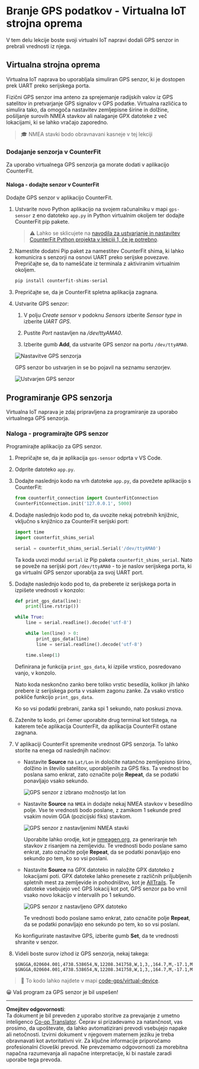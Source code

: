 <!--
CO_OP_TRANSLATOR_METADATA:
{
  "original_hash": "64f18a8f8aaa1fef5e7320e0992d8b3a",
  "translation_date": "2025-08-28T13:20:32+00:00",
  "source_file": "3-transport/lessons/1-location-tracking/virtual-device-gps-sensor.md",
  "language_code": "sl"
}
-->
# Branje GPS podatkov - Virtualna IoT strojna oprema

V tem delu lekcije boste svoji virtualni IoT napravi dodali GPS senzor in prebrali vrednosti iz njega.

## Virtualna strojna oprema

Virtualna IoT naprava bo uporabljala simuliran GPS senzor, ki je dostopen prek UART preko serijskega porta.

Fizični GPS senzor ima anteno za sprejemanje radijskih valov iz GPS satelitov in pretvarjanje GPS signalov v GPS podatke. Virtualna različica to simulira tako, da omogoča nastavitev zemljepisne širine in dolžine, pošiljanje surovih NMEA stavkov ali nalaganje GPX datoteke z več lokacijami, ki se lahko vračajo zaporedno.

> 🎓 NMEA stavki bodo obravnavani kasneje v tej lekciji

### Dodajanje senzorja v CounterFit

Za uporabo virtualnega GPS senzorja ga morate dodati v aplikacijo CounterFit.

#### Naloga - dodajte senzor v CounterFit

Dodajte GPS senzor v aplikacijo CounterFit.

1. Ustvarite novo Python aplikacijo na svojem računalniku v mapi `gps-sensor` z eno datoteko `app.py` in Python virtualnim okoljem ter dodajte CounterFit pip pakete.

    > ⚠️ Lahko se sklicujete na [navodila za ustvarjanje in nastavitev CounterFit Python projekta v lekciji 1, če je potrebno](../../../1-getting-started/lessons/1-introduction-to-iot/virtual-device.md).

1. Namestite dodatni Pip paket za namestitev CounterFit shima, ki lahko komunicira s senzorji na osnovi UART preko serijske povezave. Prepričajte se, da to nameščate iz terminala z aktiviranim virtualnim okoljem.

    ```sh
    pip install counterfit-shims-serial
    ```

1. Prepričajte se, da je CounterFit spletna aplikacija zagnana.

1. Ustvarite GPS senzor:

    1. V polju *Create sensor* v podoknu *Sensors* izberite *Sensor type* in izberite *UART GPS*.

    1. Pustite *Port* nastavljen na */dev/ttyAMA0*.

    1. Izberite gumb **Add**, da ustvarite GPS senzor na portu `/dev/ttyAMA0`.

    ![Nastavitve GPS senzorja](../../../../../translated_images/counterfit-create-gps-sensor.6385dc9357d85ad1d47b4abb2525e7651fd498917d25eefc5a72feab09eedc70.sl.png)

    GPS senzor bo ustvarjen in se bo pojavil na seznamu senzorjev.

    ![Ustvarjen GPS senzor](../../../../../translated_images/counterfit-gps-sensor.3fbb15af0a5367566f2f11324ef5a6f30861cdf2b497071a5e002b7aa473550e.sl.png)

## Programiranje GPS senzorja

Virtualna IoT naprava je zdaj pripravljena za programiranje za uporabo virtualnega GPS senzorja.

### Naloga - programirajte GPS senzor

Programirajte aplikacijo za GPS senzor.

1. Prepričajte se, da je aplikacija `gps-sensor` odprta v VS Code.

1. Odprite datoteko `app.py`.

1. Dodajte naslednjo kodo na vrh datoteke `app.py`, da povežete aplikacijo s CounterFit:

    ```python
    from counterfit_connection import CounterFitConnection
    CounterFitConnection.init('127.0.0.1', 5000)
    ```

1. Dodajte naslednjo kodo pod to, da uvozite nekaj potrebnih knjižnic, vključno s knjižnico za CounterFit serijski port:

    ```python
    import time
    import counterfit_shims_serial
    
    serial = counterfit_shims_serial.Serial('/dev/ttyAMA0')
    ```

    Ta koda uvozi modul `serial` iz Pip paketa `counterfit_shims_serial`. Nato se poveže na serijski port `/dev/ttyAMA0` - to je naslov serijskega porta, ki ga virtualni GPS senzor uporablja za svoj UART port.

1. Dodajte naslednjo kodo pod to, da preberete iz serijskega porta in izpišete vrednosti v konzolo:

    ```python
    def print_gps_data(line):
        print(line.rstrip())
    
    while True:
        line = serial.readline().decode('utf-8')
    
        while len(line) > 0:
            print_gps_data(line)
            line = serial.readline().decode('utf-8')
    
        time.sleep(1)
    ```

    Definirana je funkcija `print_gps_data`, ki izpiše vrstico, posredovano vanjo, v konzolo.

    Nato koda neskončno zanko bere toliko vrstic besedila, kolikor jih lahko prebere iz serijskega porta v vsakem zagonu zanke. Za vsako vrstico pokliče funkcijo `print_gps_data`.

    Ko so vsi podatki prebrani, zanka spi 1 sekundo, nato poskusi znova.

1. Zaženite to kodo, pri čemer uporabite drug terminal kot tistega, na katerem teče aplikacija CounterFit, da aplikacija CounterFit ostane zagnana.

1. V aplikaciji CounterFit spremenite vrednost GPS senzorja. To lahko storite na enega od naslednjih načinov:

    * Nastavite **Source** na `Lat/Lon` in določite natančno zemljepisno širino, dolžino in število satelitov, uporabljenih za GPS fiks. Ta vrednost bo poslana samo enkrat, zato označite polje **Repeat**, da se podatki ponavljajo vsako sekundo.

      ![GPS senzor z izbrano možnostjo lat lon](../../../../../translated_images/counterfit-gps-sensor-latlon.008c867d75464fbe7f84107cc57040df565ac07cb57d2f21db37d087d470197d.sl.png)

    * Nastavite **Source** na `NMEA` in dodajte nekaj NMEA stavkov v besedilno polje. Vse te vrednosti bodo poslane, z zamikom 1 sekunde pred vsakim novim GGA (pozicijski fiks) stavkom.

      ![GPS senzor z nastavljenimi NMEA stavki](../../../../../translated_images/counterfit-gps-sensor-nmea.c62eea442171e17e19528b051b104cfcecdc9cd18db7bc72920f29821ae63f73.sl.png)

      Uporabite lahko orodje, kot je [nmeagen.org](https://www.nmeagen.org), za generiranje teh stavkov z risanjem na zemljevidu. Te vrednosti bodo poslane samo enkrat, zato označite polje **Repeat**, da se podatki ponavljajo eno sekundo po tem, ko so vsi poslani.

    * Nastavite **Source** na GPX datoteko in naložite GPX datoteko z lokacijami poti. GPX datoteke lahko prenesete z različnih priljubljenih spletnih mest za zemljevide in pohodništvo, kot je [AllTrails](https://www.alltrails.com/). Te datoteke vsebujejo več GPS lokacij kot pot, GPS senzor pa bo vrnil vsako novo lokacijo v intervalih po 1 sekundo.

      ![GPS senzor z nastavljeno GPX datoteko](../../../../../translated_images/counterfit-gps-sensor-gpxfile.8310b063ce8a425ccc8ebeec8306aeac5e8e55207f007d52c6e1194432a70cd9.sl.png)

      Te vrednosti bodo poslane samo enkrat, zato označite polje **Repeat**, da se podatki ponavljajo eno sekundo po tem, ko so vsi poslani.

    Ko konfigurirate nastavitve GPS, izberite gumb **Set**, da te vrednosti shranite v senzor.

1. Videli boste surov izhod iz GPS senzorja, nekaj takega:

    ```output
    $GNGGA,020604.001,4738.538654,N,12208.341758,W,1,3,,164.7,M,-17.1,M,,*67
    $GNGGA,020604.001,4738.538654,N,12208.341758,W,1,3,,164.7,M,-17.1,M,,*67
    ```

> 💁 To kodo lahko najdete v mapi [code-gps/virtual-device](../../../../../3-transport/lessons/1-location-tracking/code-gps/virtual-device).

😀 Vaš program za GPS senzor je bil uspešen!

---

**Omejitev odgovornosti**:  
Ta dokument je bil preveden z uporabo storitve za prevajanje z umetno inteligenco [Co-op Translator](https://github.com/Azure/co-op-translator). Čeprav si prizadevamo za natančnost, vas prosimo, da upoštevate, da lahko avtomatizirani prevodi vsebujejo napake ali netočnosti. Izvirni dokument v njegovem maternem jeziku je treba obravnavati kot avtoritativni vir. Za ključne informacije priporočamo profesionalni človeški prevod. Ne prevzemamo odgovornosti za morebitna napačna razumevanja ali napačne interpretacije, ki bi nastale zaradi uporabe tega prevoda.